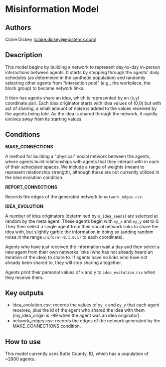 # Misinformation Model

## Authors
Claire Dickey (claire.dickey@epistemix.com)

## Description

This model begins by building a network to represent day-to-day in-person interactions between agents. It starts by stepping through the agents' daily schedules (as determined in the synthetic population) and randomly selecting other agents from "interaction pool" (e.g., the workplace, the block group) to become network links. 

It then has agents share an idea, which is represented by an (x,y) coordinate pair. Each idea originator starts with idea values of (0,0) but with act of sharing, a small amount of noise is added to the values received by the agents being told. As the idea is shared through the network, it rapidly evolves away from its starting values.

## Conditions

**MAKE_CONNECTIONS**

A method for building a "physical" social network between the agents, where agents build relationships with agents that they interact with in each of their scheduled spaces. We include a range of weights (meant to represent relationship strength), although these are not currently utilized in the idea evolution condition.

**REPORT_CONNECTIONS**

Records the edges of the generated network to `network_edges.csv`.

**IDEA_EVOLUTION**

A number of idea originators (determined by `n_idea_seeds`) are selected at random by the meta agent. These agents begin with `my_x` and `my_y` set to 0. They then select a single agent from their social network links to share the idea with, but slightly garble the information in doing so (adding random noise in the range `uniform(-0.1,0.1)` to each coordinate). 

Agents who have just received the information wait a day and then select a new agent from their own networks links (who has not already heard an iteration of the idea) to share to. If agents have no links who have not already been shared to, they will stop sharing altogether.

Agents print their personal values of x and y to `idea_evolution.csv` when they receive them.

## Key outputs

- idea_evolution.csv: records the values of `my_x` and `my_y` that each agent receives, plus the id of the agent who shared the idea with them (my_idea_origin is -99 when the agent was an idea originator).
- network_edges.csv: records the edges of the network generated by the MAKE_CONNECTIONS condition.

## How to use

This model currently uses Butte County, ID, which has a population of ~2800 agents. 